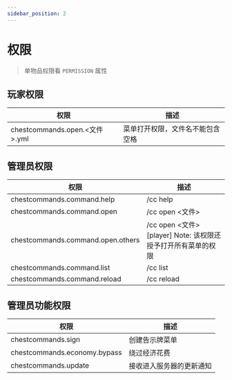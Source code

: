 ```yaml
---
sidebar_position: 2
---
```


# 权限

> 单物品权限看 `PERMISSION` 属性

## 玩家权限

| 权限 | 描述 |
| ----------- | ----------- |
| chestcommands.open.<文件>.yml | 菜单打开权限，文件名不能包含空格 |

## 管理员权限

| 权限 | 描述 |
| ----------- | ----------- |
|chestcommands.command.help | /cc help |
|chestcommands.command.open | /cc open <文件> |
|chestcommands.command.open.others | /cc open <文件> [player] Note: 该权限还授予打开所有菜单的权限 |
|chestcommands.command.list | /cc list |
|chestcommands.command.reload | /cc reload |

## 管理员功能权限

| 权限 | 描述 |
| ----------- | ----------- |
|chestcommands.sign | 创建告示牌菜单 |
|chestcommands.economy.bypass | 绕过经济花费 |
|chestcommands.update | 接收进入服务器的更新通知 |